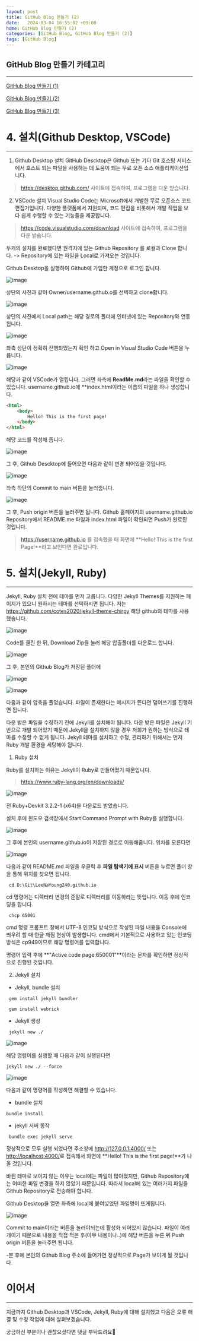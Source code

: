 ```yaml
---
layout: post
title: GitHub Blog 만들기 (2)
date:   2024-03-04 16:55:02 +09:00
home: GitHub Blog 만들기 (2)
categories: [GitHub Blog, GitHub Blog 만들기 (2)]
tags: [GitHub Blog]
---
```


## GitHub Blog 만들기 카테고리
---
[GitHub Blog 만들기 (1)](https://LeeNaYoung240.github.io/posts/2024-02-29-githubblog/)

[GitHub Blog 만들기 (2)](https://LeeNaYoung240.github.io/posts/2024-03-04-githubblog/)

[GitHub Blog 만들기 (3)](https://LeeNaYoung240.github.io/posts/2024-03-042-githubblog/)

# 4. 설치(Github Desktop, VSCode)
---

1) Github Desktop 설치 
GitHub Descktop은 Github 또는 기타 Git 호스팅 서비스에서 호스트 되는 파일을 사용하는 데 도움이 되는 무료 오픈 소스 애플리케이션입니다.  
><https://desktop.github.com/> 사이트에 접속하여, 프로그램을 다운 받습니다.

2) VSCode 설치
Visual Studio Code는 Microsoft에서 개발한 무료 오픈소스 코드 편집기입니다. 다양한 플랫폼에서 지원되며, 코드 편집을 비롯해서 개발 작업을 보다 쉽게 수행할 수 있는 기능들을 제공합니다.
> <https://code.visualstudio.com/download> 사이트에 접속하여, 프로그램을 다운 받습니다. 

두개의 설치를 완료했다면 원격지에 있는 Github Repository 를 로컬과 Clone 합니다.
-> Repository에 있는 파일을 Local로 가져오는 것입니다. 

Github Desktop을 실행하여 Github에 가입한 계정으로 로그인 합니다. 



![image](https://github.com/LeeNaYoung240/LeeNaYoung240.github.io/assets/107848521/5204e8fa-ddf6-4c19-a709-b5969cc7519f)


상단의 사진과 같이 Owner/username.github.o를 선택하고 clone합니다.


![image](https://github.com/LeeNaYoung240/LeeNaYoung240.github.io/assets/107848521/c9fbd7d7-4cf0-4e07-8618-9f502f8163bf)


상단의 사진에서 Local path는 해당 경로의 폴더에 인터넷에 있는 Repository와 연동됩니다.


![image](https://github.com/LeeNaYoung240/LeeNaYoung240.github.io/assets/107848521/3432e5a5-88b4-4aa6-9431-601400f632c2)


좌측 상단이 정확히 진행되었는지 확인 하고 Open in Visual Studio Code 버튼을 누릅니다.


![image](https://github.com/LeeNaYoung240/LeeNaYoung240.github.io/assets/107848521/77ff3cc9-4a44-4ecf-aeec-7c06457710f0)


해당과 같이 VSCode가 열립니다. 그러면 좌측에 **ReadMe.md**라는 파일을 확인할 수 있습니다. 
username.github.io에 **index.html이라는 이름의 파일을 하나 생성합니다.
```html
<html>
	<body>
		Hello! This is the first page!
	</body>
</html>
```
해당 코드를 작성해 줍니다. 


![image](https://github.com/LeeNaYoung240/LeeNaYoung240.github.io/assets/107848521/c6cc10b1-bc65-42d4-9756-ca5a44cf9faf)


그 후,  Github Descktop에 들어오면 다음과 같이 변경 되어있을 것입니다.


![image](https://github.com/LeeNaYoung240/LeeNaYoung240.github.io/assets/107848521/ce27157e-4ab7-4061-bdd9-cbe1be9cfddf)


좌측 하단의 Commit to main 버튼을 눌러줍니다. 


![image](https://github.com/LeeNaYoung240/LeeNaYoung240.github.io/assets/107848521/68fbf5c2-92dc-4d8c-9aab-2fed0620bc62)


그 후, Push origin 버튼을 눌러주면 됩니다.
Github 홈페이지의 username.github.io Repository에서 README.me 파일과 index.html 파일이 확인되면 Push가 완료된 것입니다. 
> https://username.github.io 를 접속했을 때 화면에 **Hello! This is the first Page!**라고 보인다면 완료입니다.
> 

# 5. 설치(Jekyll, Ruby)
---

Jekyll, Ruby 설치 전에 테마를 먼저 고릅니다. 다양한 Jekyll Themes를 지원하는 페이지가 있으니 원하시는 테마를 선택하시면 됩니다. 저는 <https://github.com/cotes2020/jekyll-theme-chirpy> 해당 github의 테마를 사용했습니다.


![image](https://github.com/LeeNaYoung240/Comment-Management/assets/107848521/b991a506-0828-4f00-a16d-bb850af7847b)


Code를 클린 한 뒤, Download Zip을 눌러 해당 압출폴더를 다운로드 합니다.



![image](https://github.com/LeeNaYoung240/Comment-Management/assets/107848521/4156ec13-afe2-42aa-af15-8efb5456c56d)


그 후, 본인의 Github Blog가 저장된 폴더에 


![image](https://github.com/LeeNaYoung240/Comment-Management/assets/107848521/ea05244e-8aec-492a-b51f-f8d4b2d4b6e4)

![image](https://github.com/LeeNaYoung240/Comment-Management/assets/107848521/391eb666-f6ee-478a-9b34-b9d5e733577b)


다음과 같이 압축을 풀었습니다.  파일이 존재한다는 메시지가 뜬다면 덮어쓰기를 진행하면 됩니다.

다운 받은 파일을 수정하기 전에 Jekyll를 설치해야 됩니다. 다운 받은 파일은 Jekyll  기반으로 개발 되어있기 때문에 Jekyll을 설치하지 않을 경우 저희가 원하는 방식으로 테마를 수정할 수 없게 됩니다. Jekyll 테마를 설치하고 수정, 관리하기 위해서는 먼저 Ruby 개발 환경을 세팅해야 됩니다.


1)  Ruby 설치

Ruby를 설치하는 이유는 Jekyll이 Ruby로 만들어졌기 때문입니다.

><https://www.ruby-lang.org/en/downloads/>

![image](https://github.com/LeeNaYoung240/Comment-Management/assets/107848521/fcb2ea39-6ac1-42d2-8d87-0ac19a1c2c7c)


전 Ruby+Devkit 3.2.2-1 (x64)을 다운로드 받았습니다.

설치 후에 윈도우 검색창에서 Start Command Prompt with Ruby를 실행합니다.



![image](https://github.com/LeeNaYoung240/Comment-Management/assets/107848521/9bec5f89-3857-4393-b9d6-f142f8f7e5d3)


그 후에 본인의 username.github.io이 저장된 경로로 이동해줍니다. 
위치를 모른다면 

![image](https://github.com/LeeNaYoung240/Comment-Management/assets/107848521/942b54a0-880f-4f5d-a8d2-0da72089dcfd)

다음과 같이 README.md 파일을 우클릭 후 **파일 탐색기에 표시** 버튼을 누르면 폴더 창을 통해 위치를 찾으면 됩니다.


```
 cd D:\Git\LeeNaYoung240.github.io
 ```
 

 cd 명령어는 디렉터리 변경의 준말로 디렉터리를 이동하라는 뜻입니다. 이동 후에 인코딩을 합니다.
 
```
 chcp 65001
 ```

 cmd 명령 프롬프트 창에서 UTF-8 인코딩 방식으로 작성된 파일 내용을 Console에 띄우려 할 때 한글 깨짐 현상이 발생합니다. cmd에서 기본적으로 사용하고 있는 인코딩 방식은 cp949이므로 해당 명령어를 입력합니다.
 
 명령어 입력 후에 **"Active code page:650001"**이라는 문자를 확인하면 정상적으로 진행된 것입니다.


2) Jekyll 설치 

- Jekyll, bundle 설치

```
 gem install jekyll bundler
 
 gem install webrick
```


- Jekyll 생성

```
 jekyll new ./
```

![image](https://github.com/LeeNaYoung240/Comment-Management/assets/107848521/45e9afd0-2b1c-4572-a02a-95ea4e259e2b)


해당 명령어를 실행할 때 다음과 같이 실행된다면 

```
jekyll new ./ --force
```

![image](https://github.com/LeeNaYoung240/Comment-Management/assets/107848521/5b4604b7-695b-469c-9479-e5d1141ebcea)


다음과 같이 명령어를 작성하면 해결할 수 있습니다.

- bundle 설치

```
bundle install
```

- jekyll 서버 동작

```
 bundle exec jekyll serve
```

정상적으로 모두 실행 되었다면 주소창에 <http://127.0.0.1:4000/> 또는 <http://localhost:4000/>로 접속해서 화면에 **Hello! This is the first page!**가 나올 것입니다.

바뀐 테마로 보이지 않는 이유는 local에는 파일이 많아졌지만, Github Repository에는 어떠한 파일 변경을 하지 않았기 때문입니다. 따라서 local에 있는 여러가지 파일을 Github Repository로 전송해야 합니다.

Github Desktop을 열면 좌측에 local에 붙여넣었던 파일명이 뜨게됩니다. 

![image](https://github.com/LeeNaYoung240/Comment-Management/assets/107848521/e36a38df-ec2e-4cf8-b6a3-7b3f1bc54cb0)


Commit to main이라는 버튼을 눌러야되는데 활성화 되어있지 않습니다. 파일이 여러개이기 때문으로 내용을 직접 적은 후(아무 내용이나..)에 해당 버튼을 누른 뒤 Push origin 버튼을 눌러주면 됩니다.

-분 후에 본인의 Github Blog 주소에 들어가면 정상적으로 Page가 보이게 될 것입니다.

# 이어서
---
지금까지 Github Desktop과 VSCode, Jekyll, Ruby에 대해 설치했고 다음은 오류 해결 및 수정 작업에 대해 살펴보겠습니다.

궁금하신 부분이나 괜찮으셨다면 댓글 부탁드려요💨

